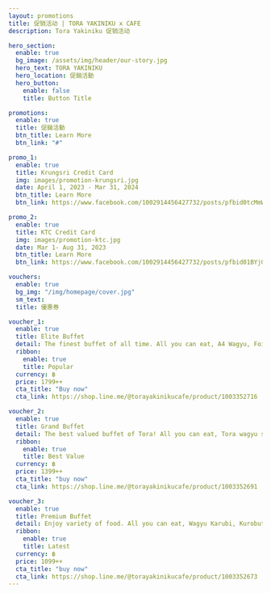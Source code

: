 ```yaml
---
layout: promotions
title: 促销活动 | TORA YAKINIKU x CAFE
description: Tora Yakiniku 促销活动

hero_section:
  enable: true
  bg_image: /assets/img/header/our-story.jpg
  hero_text: TORA YAKINIKU
  hero_location: 促銷活動
  hero_button:
    enable: false
    title: Button Title

promotions:
  enable: true
  title: 促銷活動
  btn_title: Learn More
  btn_link: "#" 

promo_1:
  enable: true
  title: Krungsri Credit Card
  img: images/promotion-krungsri.jpg
  date: April 1, 2023 - Mar 31, 2024
  btn_title: Learn More
  btn_link: https://www.facebook.com/1002914456427732/posts/pfbid0tcMmWVpyj2gb2qdzBqgYkMa87LWXE5HBUyooMaNYrPAzmdkzumuYeMGnFBWAPoLl/?mibextid=cr9u03

promo_2:
  enable: true
  title: KTC Credit Card
  img: images/promotion-ktc.jpg
  date: Mar 1- Aug 31, 2023
  btn_title: Learn More
  btn_link: https://www.facebook.com/1002914456427732/posts/pfbid01BYjGYMfkVQ9KGfuMKzvs3EZFhiTXHan1aBWgpjZDWRKJ3YwBQ8TSuf5rneue3Jzl/?mibextid=cr9u03

vouchers:
  enable: true
  bg_img: "/img/homepage/cover.jpg"
  sm_text: 
  title: 優惠券

voucher_1:
  enable: true
  title: Elite Buffet
  detail: The finest buffet of all time. All you can eat, A4 Wagyu, Foie Gras, Hotate Karasumi, Akami, Matcha Ceremony etc.
  ribbon:
    enable: true
    title: Popular
  currency: ฿
  price: 1799++
  cta_title: "Buy now"
  cta_link: https://shop.line.me/@torayakinikucafe/product/1003352716

voucher_2:
  enable: true
  title: Grand Buffet
  detail: The best valued buffet of Tora! All you can eat, Tora wagyu set, Kanimiso, Wagyu hoba, Sashimi, Craft desserts and more.
  ribbon:
    enable: true
    title: Best Value
  currency: ฿
  price: 1399++
  cta_title: "buy now"
  cta_link: https://shop.line.me/@torayakinikucafe/product/1003352691

voucher_3:
  enable: true
  title: Premium Buffet
  detail: Enjoy variety of food. All you can eat, Wagyu Karubi, Kurobuta, Fresh water prawn, Honey toast, Kakigori etc.
  ribbon:
    enable: true
    title: Latest
  currency: ฿
  price: 1099++
  cta_title: "buy now"
  cta_link: https://shop.line.me/@torayakinikucafe/product/1003352673
---
```

